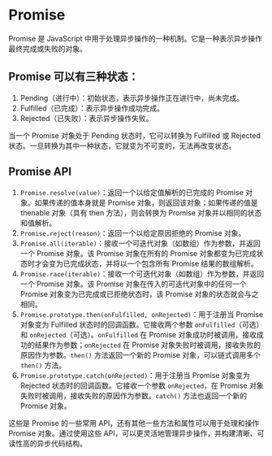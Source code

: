 # Promise

Promise 是 JavaScript 中用于处理异步操作的一种机制。它是一种表示异步操作最终完成或失败的对象。

## Promise 可以有三种状态：

1. Pending（进行中）：初始状态，表示异步操作正在进行中，尚未完成。
2. Fulfilled（已完成）：表示异步操作成功完成。
3. Rejected（已失败）：表示异步操作失败。

当一个 Promise 对象处于 Pending 状态时，它可以转换为 Fulfilled 或 Rejected 状态。一旦转换为其中一种状态，它就变为不可变的，无法再改变状态。

## Promise API

1. `Promise.resolve(value)`：返回一个以给定值解析的已完成的 Promise 对象。如果传递的值本身就是 Promise 对象，则返回该对象；如果传递的值是 thenable 对象（具有 then 方法），则会转换为 Promise 对象并以相同的状态和值解析。
2. `Promise.reject(reason)`：返回一个以给定原因拒绝的 Promise 对象。
3. `Promise.all(iterable)`：接收一个可迭代对象（如数组）作为参数，并返回一个 Promise 对象。该 Promise 对象在所有的 Promise 对象都变为已完成状态时才会变为已完成状态，并将以一个包含所有 Promise 结果的数组解析。
4. `Promise.race(iterable)`：接收一个可迭代对象（如数组）作为参数，并返回一个 Promise 对象。该 Promise 对象在传入的可迭代对象中的任何一个 Promise 对象变为已完成或已拒绝状态时，该 Promise 对象的状态就会与之相同。
5. `Promise.prototype.then(onFulfilled, onRejected)`：用于注册当 Promise 对象变为 Fulfilled 状态时的回调函数。它接收两个参数 `onFulfilled`（可选）和 `onRejected`（可选）。`onFulfilled` 在 Promise 对象成功时被调用，接收成功的结果作为参数；`onRejected` 在 Promise 对象失败时被调用，接收失败的原因作为参数。`then()` 方法返回一个新的 Promise 对象，可以链式调用多个 `then()` 方法。
6. `Promise.prototype.catch(onRejected)`：用于注册当 Promise 对象变为 Rejected 状态时的回调函数。它接收一个参数 `onRejected`，在 Promise 对象失败时被调用，接收失败的原因作为参数。`catch()` 方法也返回一个新的 Promise 对象。

这些是 Promise 的一些常用 API，还有其他一些方法和属性可以用于处理和操作 Promise 对象。通过使用这些 API，可以更灵活地管理异步操作，并构建清晰、可读性高的异步代码结构。